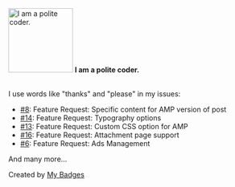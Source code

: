 <img src="https://my-badges.github.io/my-badges/polite-coder.png" alt="I am a polite coder." title="I am a polite coder." width="128">
<strong>I am a polite coder.</strong>
<br><br>

I use words like "thanks" and "please" in my issues:

- <a href="https://github.com/better-studio/better-amp/issues/8">#8</a>: Feature Request: Specific content for AMP version of post
- <a href="https://github.com/better-studio/better-amp/issues/14">#14</a>: Feature Request: Typography options
- <a href="https://github.com/better-studio/better-amp/issues/13">#13</a>: Feature Request: Custom CSS option for AMP
- <a href="https://github.com/better-studio/better-amp/issues/16">#16</a>: Feature Request: Attachment page support
- <a href="https://github.com/better-studio/better-amp/issues/6">#6</a>: Feature Request: Ads Management 

 And many more...


Created by <a href="https://github.com/my-badges/my-badges">My Badges</a>